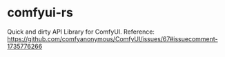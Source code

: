 # comfyui-rs

Quick and dirty API Library for ComfyUI.
Reference: https://github.com/comfyanonymous/ComfyUI/issues/67#issuecomment-1735776266